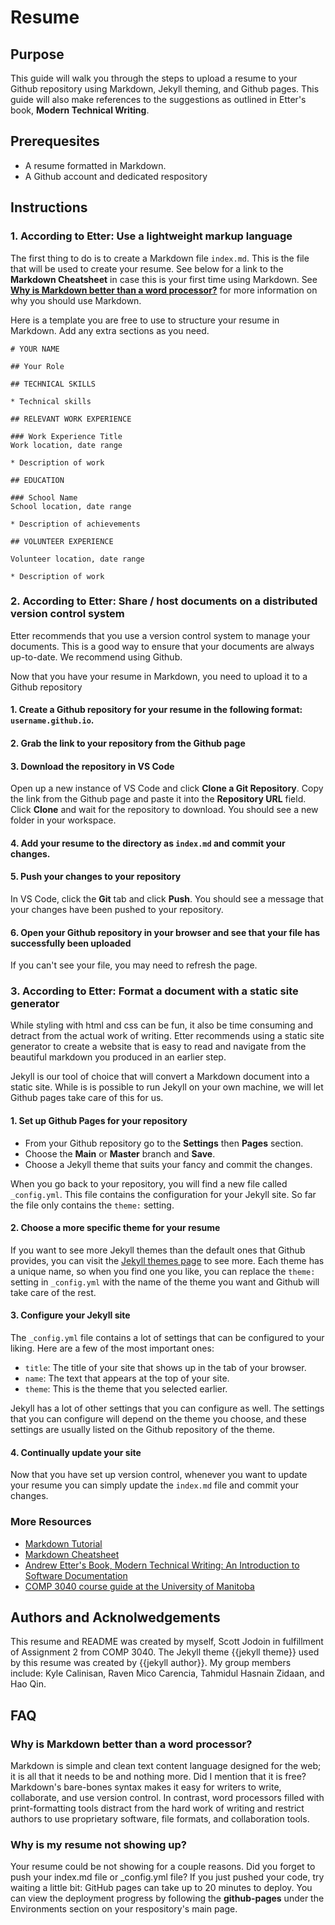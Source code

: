 # Resume

## Purpose

This guide will walk you through the steps to upload a resume to your Github repository using Markdown, Jekyll theming, and Github pages. This guide will also make references to the suggestions as outlined in Etter's book, **Modern Technical Writing**. 

## Prerequesites

* A resume formatted in Markdown.
* A Github account and dedicated respository

## Instructions

### 1. **According to Etter: Use a lightweight markup language**

The first thing to do is to create a Markdown file `index.md`. This is the file that will be used to create your resume. See below for a link to the **Markdown Cheatsheet** in case this is your first time using Markdown. See **[Why is Markdown better than a word processor?](https://github.com/scottjodoin/scottjodoin.github.io#faq)** for more information on why you should use Markdown.

Here is a template you are free to use to structure your resume in Markdown. Add any extra sections as you need.

```
# YOUR NAME

## Your Role

## TECHNICAL SKILLS

* Technical skills

## RELEVANT WORK EXPERIENCE

### Work Experience Title
Work location, date range

* Description of work

## EDUCATION

### School Name
School location, date range

* Description of achievements

## VOLUNTEER EXPERIENCE

Volunteer location, date range

* Description of work

```

### 2. **According to Etter: Share / host documents on a distributed version control system**

Etter recommends that you use a version control system to manage your documents. This is a good way to ensure that your documents are always up-to-date. We recommend using Github.

Now that you have your resume in Markdown, you need to upload it to a Github repository
#### 1. Create a Github repository for your resume in the following format: `username.github.io`.

#### 2. Grab the link to your repository from the Github page

#### 3. Download the repository in VS Code

Open up a new instance of VS Code and click **Clone a Git Repository**. Copy the link from the Github page and paste it into the **Repository URL** field. Click **Clone** and wait for the repository to download. You should see a new folder in your workspace.

#### 4. Add your resume to the directory as `index.md` and commit your changes.

#### 5. Push your changes to your repository

In VS Code, click the **Git** tab and click **Push**. You should see a message that your changes have been pushed to your repository.

#### 6. Open your Github repository in your browser and see that your file has successfully been uploaded

If you can't see your file, you may need to refresh the page.

### 3. **According to Etter: Format a document with a static site generator**

While styling with html and css can be fun, it also be time consuming and detract from the actual work of writing. Etter recommends using a static site generator to create a website that is easy to read and navigate from the beautiful markdown you produced in an earlier step.

Jekyll is our tool of choice that will convert a Markdown document into a static site. While is is possible to run Jekyll on your own machine, we will let Github pages take care of this for us.

#### 1. Set up Github Pages for your repository
* From your Github repository go to the **Settings** then **Pages** section.
* Choose the   **Main** or **Master** branch and **Save**.
* Choose a Jekyll theme that suits your fancy and commit the changes.

When you go back to your repository, you will find a new file called `_config.yml`. This file contains the configuration for your Jekyll site. So far the file only contains the `theme:` setting.

#### 2. Choose a more specific theme for your resume

If you want to see more Jekyll themes than the default ones that Github provides, you can visit the [Jekyll themes page](https://jekyllrb.com/docs/themes/) to see more. Each theme has a unique name, so when you find one you like, you can replace the `theme:` setting in `_config.yml` with the name of the theme you want and Github will take care of the rest.

#### 3. Configure your Jekyll site
  
The `_config.yml` file contains a lot of settings that can be configured to your liking. Here are a few of the most important ones:

  * `title`: The title of your site that shows up in the tab of your browser.
  * `name`: The text that appears at the top of your site.
  * `theme`: This is the theme that you selected earlier.

Jekyll has a lot of other settings that you can configure as well. The settings that you can configure will depend on the theme you choose, and these settings are usually listed on the Github repository of the theme.

#### 4. Continually update your site

Now that you have set up version control, whenever you want to update your resume you can simply update the `index.md` file and commit your changes.


### More Resources

* [Markdown Tutorial](https://www.markdowntutorial.com/)
* [Markdown Cheatsheet](https://guides.github.com/pdfs/markdown-cheatsheet-online.pdf)
* [Andrew Etter's Book, Modern Technical Writing: An Introduction to Software Documentation](https://www.amazon.ca/Modern-Technical-Writing-Introduction-Documentation-ebook/dp/B01A2QL9SS)
* [COMP 3040 course guide at the University of Manitoba](https://aurora.umanitoba.ca/banprod/bwckctlg.p_disp_course_detail?cat_term_in=202210&subj_code_in=COMP&crse_numb_in=3040) 

## Authors and Acknolwedgements

This resume and README was created by myself, Scott Jodoin in fulfillment of Assignment 2 from COMP 3040. The Jekyll theme {{jekyll theme}} used by this resume was created by {{jekyll author}}. My group members include: Kyle Calinisan, Raven Mico Carencia, Tahmidul Hasnain Zidaan, and Hao Qin. 


## FAQ

### Why is Markdown better than a word processor?

Markdown is simple and clean text content language designed for the web; it is all that it needs to be and nothing more. Did I mention that it is free? Markdown's bare-bones syntax makes it easy for writers to write, collaborate, and use version control. In contrast, word processors filled with print-formatting tools distract from the hard work of writing and restrict authors to use proprietary software, file formats, and collaboration tools. 

### Why is my resume not showing up?
  
Your resume could be not showing for a couple reasons. Did you forget to push your index.md file or _config.yml file? If you just pushed your code, try waiting a little bit: GitHub pages can take up to 20 minutes to deploy. You can view the deployment progress by following the **github-pages** under the Environments section on your respository's main page. 